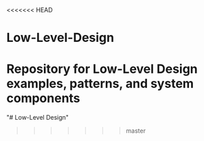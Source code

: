 <<<<<<< HEAD
# Low-Level-Design
Repository for Low-Level Design examples, patterns, and system components
=======
"# Low-Level Design" 
>>>>>>> master
